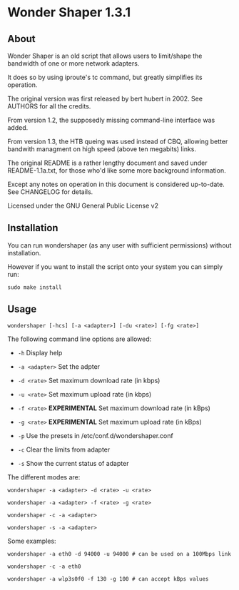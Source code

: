 # Wonder Shaper 1.3.1

## About

Wonder Shaper is an old script that allows users to limit/shape the bandwidth of one or more network adapters.

It does so by using iproute's tc command, but greatly simplifies its operation.

The original version was first released by bert hubert in 2002.  See AUTHORS for all the credits.

From version 1.2, the supposedly missing command-line interface was added.

From version 1.3, the HTB queing was used instead of CBQ, allowing better bandwith managment on high speed (above ten megabits) links.

The original README is a rather lengthy document and saved under README-1.1a.txt, for those who'd like some more background information.

Except any notes on operation in this document is considered up-to-date.  See CHANGELOG for details.

Licensed under the GNU General Public License v2

## Installation

You can run wondershaper (as any user with sufficient permissions) without installation.

However if you want to install the script onto your system you can simply run:

    sudo make install

## Usage

    wondershaper [-hcs] [-a <adapter>] [-du <rate>] [-fg <rate>]

The following command line options are allowed:

- `-h` Display help

- `-a <adapter>` Set the adpter

- `-d <rate>` Set maximum download rate (in kbps)

- `-u <rate>` Set maximum upload rate (in kbps)

- `-f <rate>` **EXPERIMENTAL** Set maximum download rate (in kBps)

- `-g <rate>` **EXPERIMENTAL** Set maximum upload rate (in kBps)

- `-p` Use the presets in /etc/conf.d/wondershaper.conf

- `-c` Clear the limits from adapter

- `-s` Show the current status of adapter

The different modes are:

    wondershaper -a <adapter> -d <rate> -u <rate>

    wondershaper -a <adapter> -f <rate> -g <rate>

    wondershaper -c -a <adapter>

    wondershaper -s -a <adapter>

Some examples:

    wondershaper -a eth0 -d 94000 -u 94000 # can be used on a 100Mbps link

    wondershaper -c -a eth0

    wondershaper -a wlp3s0f0 -f 130 -g 100 # can accept kBps values
